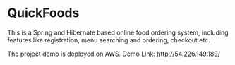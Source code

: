 # QuickFoods
This is a Spring and Hibernate based online food ordering system, including features like registration, menu searching and ordering, checkout etc.

The project demo is deployed on AWS.
Demo Link: http://54.226.149.189/
